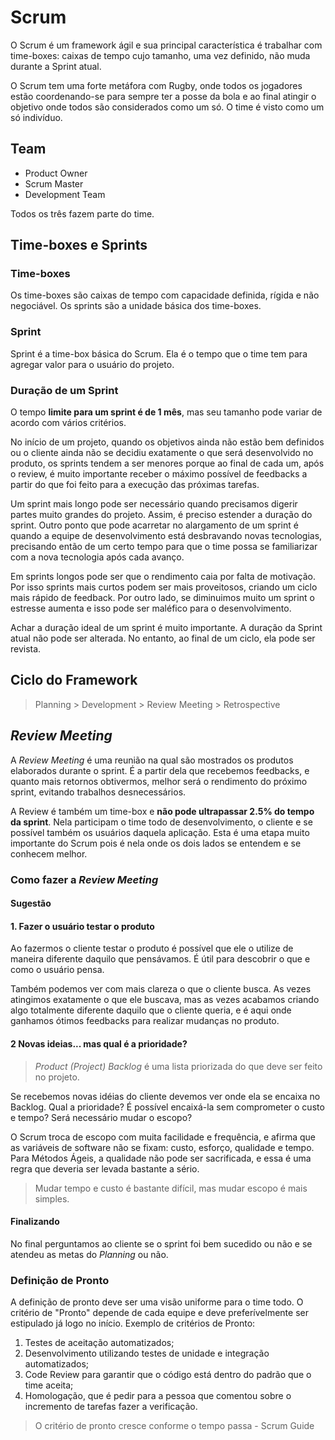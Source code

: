 # Scrum

O Scrum é um framework ágil e sua principal característica é trabalhar com time-boxes: caixas de tempo cujo tamanho, uma vez definido, não muda durante a Sprint atual.

O Scrum tem uma forte metáfora com Rugby, onde todos os jogadores estão coordenando-se para sempre ter a posse da bola e ao final atingir o objetivo onde todos são considerados como um só. O time é visto como um só indivíduo.

## Team
* Product Owner
* Scrum Master
* Development Team

Todos os três fazem parte do time.

## Time-boxes e Sprints

### Time-boxes

Os time-boxes são caixas de tempo com capacidade definida, rígida e não negociável. Os sprints são a unidade básica dos time-boxes.

### Sprint

Sprint é a time-box básica do Scrum. Ela é o tempo que o time tem para agregar valor para o usuário do projeto.

### Duração de um Sprint

O tempo __limite para um sprint é de 1 mês__, mas seu tamanho pode variar de acordo com vários critérios.

No início de um projeto, quando os objetivos ainda não estão bem definidos ou o cliente ainda não se decidiu exatamente o que será desenvolvido no produto, os sprints tendem a ser menores porque ao final de cada um, após o review, é muito importante receber o máximo possível de feedbacks a partir do que foi feito para a execução das próximas tarefas.

Um sprint mais longo pode ser necessário quando precisamos digerir partes muito grandes do projeto. Assim, é preciso estender a duração do sprint. Outro ponto que pode acarretar no alargamento de um sprint é quando a equipe de desenvolvimento está desbravando novas tecnologias, precisando então de um certo tempo para que o time possa se familiarizar com a nova tecnologia após cada avanço.

Em sprints longos pode ser que o rendimento caia por falta de motivação. Por isso sprints mais curtos podem ser mais proveitosos, criando um ciclo mais rápido de feedback. Por outro lado, se diminuimos muito um sprint o estresse aumenta e isso pode ser maléfico para o desenvolvimento.

Achar a duração ideal de um sprint é muito importante. A duração da Sprint atual não pode ser alterada. No entanto, ao final de um ciclo, ela pode ser revista.

## Ciclo do Framework

>Planning > Development > Review Meeting > Retrospective

## *Review Meeting*

A *Review Meeting* é uma reunião na qual são mostrados os produtos elaborados durante o sprint. É a partir dela que recebemos feedbacks, e quanto mais retornos obtivermos, melhor será o rendimento do próximo sprint, evitando trabalhos desnecessários.

A Review é também um time-box e __não pode ultrapassar 2.5% do tempo da sprint__. Nela participam o time todo de desenvolvimento, o cliente e se possível também os usuários daquela aplicação. Esta é uma etapa muito importante do Scrum pois é nela onde os dois lados se entendem e se conhecem melhor.

### Como fazer a *Review Meeting*

#### Sugestão

#### 1. Fazer o usuário testar o produto

Ao fazermos o cliente testar o produto é possível que ele o utilize de maneira diferente daquilo que pensávamos. É útil para descobrir o que e como o usuário pensa.

Também podemos ver com mais clareza o que o cliente busca. As vezes atingimos exatamente o que ele buscava, mas as vezes acabamos criando algo totalmente diferente daquilo que o cliente queria, e é aqui onde ganhamos ótimos feedbacks para realizar mudanças no produto.

#### 2 Novas ideias... mas qual é a prioridade?

>*Product (Project) Backlog* é uma lista priorizada do que deve ser feito no projeto.

 Se recebemos novas idéias do cliente devemos ver onde ela se encaixa no Backlog. Qual a prioridade? É possível encaixá-la sem comprometer o custo e tempo? Será necessário mudar o escopo?

O Scrum troca de escopo com muita facilidade e frequência, e afirma que as variáveis de software não se fixam: custo, esforço, qualidade e tempo. Para Métodos Ágeis, a qualidade não pode ser sacrificada, e essa é uma regra que deveria ser levada bastante a sério.

>Mudar tempo e custo é bastante difícil, mas mudar escopo é mais simples.

#### Finalizando

No final perguntamos ao cliente se o sprint foi bem sucedido ou não e se atendeu as metas do *Planning* ou não.

### Definição de Pronto

A definição de pronto deve ser uma visão uniforme para o time todo. O critério de "Pronto" depende de cada equipe e deve preferívelmente ser estipulado já logo no início. Exemplo de critérios de Pronto:

1. Testes de aceitação automatizados;
2. Desenvolvimento utilizando testes de unidade e integração automatizados;
3. Code Review para garantir que o código está dentro do padrão que o time aceita;
4. Homologação, que é pedir para a pessoa que comentou sobre o incremento de tarefas fazer a verificação.

>O critério de pronto cresce conforme o tempo passa - Scrum Guide

